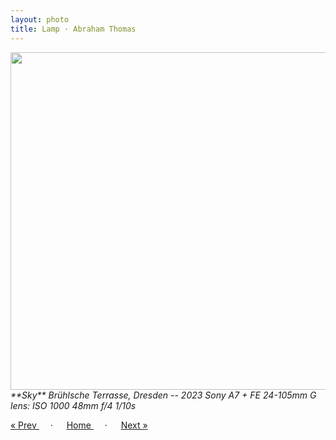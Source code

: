 ```yaml
---
layout: photo
title: Lamp · Abraham Thomas
---
```


<img src="/assets/photos/Lamp.jpg" width="540px" class="photo">

<i>
**Sky**  
Brühlsche Terrasse, Dresden -- 2023  
Sony A7 + FE 24-105mm G lens: ISO 1000 48mm f/4 1/10s
</i>

<a href="/gallery/arch"> &laquo; Prev </a> &emsp; · &emsp; 
<a href="/gallery"> Home </a> &emsp; · &emsp; 
<a href="/gallery/tram"> Next &raquo; </a>
